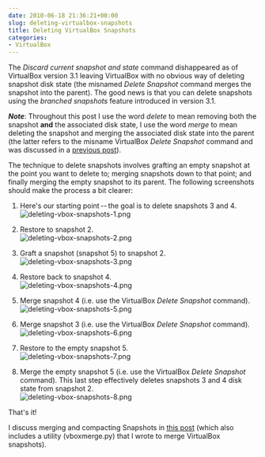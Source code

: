 ```yaml
---
date: 2010-06-18 21:36:21+00:00
slug: deleting-virtualbox-snapshots
title: Deleting VirtualBox Snapshots
categories:
- VirtualBox
---
```



The _Discard current snapshot and state_ command dishappeared as of VirtualBox version 3.1 leaving VirtualBox with no obvious way of deleting snapshot disk state (the misnamed _Delete Snapshot_ command merges the snapshot into the parent). The good news is that you can delete snapshots using the _branched snapshots_ feature introduced in version 3.1.

<!--more-->




**_Note_**:
Throughout this post I use the word _delete_ to mean removing both the snapshot **and** the associated disk state, I use the word _merge_ to mean deleting the snapshot and merging the associated disk state into the parent (the latter refers to the misname VirtualBox _Delete Snapshot_ command and was discussed in a [previous post](http://srackham.wordpress.com/cloning-and-copying-virtualbox-virtual-machines/)).


The technique to delete snapshots involves grafting an empty snapshot at the point you want to delete to; merging snapshots down to that point; and finally merging the empty snapshot to its parent. The following screenshots should make the process a bit clearer:

  1. Here's our starting point -- the goal is to delete snapshots 3 and 4. <br>
![deleting-vbox-snapshots-1.png](/images/deleting-vbox-snapshots-1.png)

  2. Restore to snapshot 2. <br>
![deleting-vbox-snapshots-2.png](/images/deleting-vbox-snapshots-2.png)

  3. Graft a snapshot (snapshot 5) to snapshot 2. <br>
![deleting-vbox-snapshots-3.png](/images/deleting-vbox-snapshots-3.png)

  4. Restore back to snapshot 4. <br>
![deleting-vbox-snapshots-4.png](/images/deleting-vbox-snapshots-4.png)

  5. Merge snapshot 4 (i.e. use the VirtualBox _Delete Snapshot_ command). <br>
![deleting-vbox-snapshots-5.png](/images/deleting-vbox-snapshots-5.png)

  6. Merge snapshot 3 (i.e. use the VirtualBox _Delete Snapshot_ command). <br>
![deleting-vbox-snapshots-6.png](/images/deleting-vbox-snapshots-6.png)

  7. Restore to the empty snapshot 5. <br>
![deleting-vbox-snapshots-7.png](/images/deleting-vbox-snapshots-7.png)

  8. Merge the empty snapshot 5 (i.e. use the VirtualBox _Delete Snapshot_ command). This last step effectively deletes snapshots 3 and 4 disk state from snapshot 2. <br>
![deleting-vbox-snapshots-8.png](/images/deleting-vbox-snapshots-8.png)

That's it!

I discuss merging and compacting Snapshots in [this post](/posts/merging-and-compacting-virtualbox-snapshots/) (which also includes a utility (vboxmerge.py) that I wrote to merge VirtualBox snapshots).
